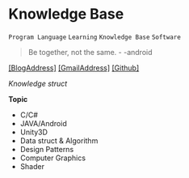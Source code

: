 # Knowledge Base
`Program Language` `Learning` `Knowledge Base` `Software`

> Be together, not the same.   - -android

[[BlogAddress]](https://www.jianshu.com/u/92471862c813) [[GmailAddress]](mailto:sxh13208803520@gmai.com) [[Github]](https://github.com/sunxiaohang)

*Knowledge struct*

**Topic**
- C/C#
- JAVA/Android
- Unity3D
- Data struct & Algorithm
- Design Patterns
- Computer Graphics
- Shader
